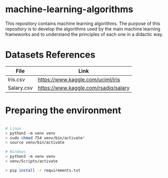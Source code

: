 # machine-learning-algorithms

 This repository contains machine learning algorithms. The purpose of this repository is to develop the algorithms used by the main machine learning frameworks and to understand the principles of each one in a didactic way.

# Datasets References

| File       | Link                                 |
|------------|--------------------------------------|
| Iris.csv   | https://www.kaggle.com/uciml/iris    |
| Salary.csv | https://www.kaggle.com/rsadiq/salary |

# Preparing the environment

``` bash

# Linux
> python3 -m venv venv
> sudo chmod 754 venv/bin/activate*
> source venv/bin/activate

# Windows
> python3 -m venv venv
> venv/Scripts/activate

> pip install -r requirements.txt
```
